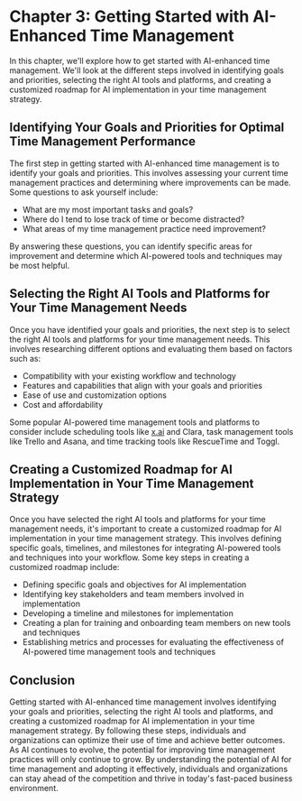 Chapter 3: Getting Started with AI-Enhanced Time Management
===========================================================

In this chapter, we'll explore how to get started with AI-enhanced time management. We'll look at the different steps involved in identifying goals and priorities, selecting the right AI tools and platforms, and creating a customized roadmap for AI implementation in your time management strategy.

Identifying Your Goals and Priorities for Optimal Time Management Performance
-----------------------------------------------------------------------------

The first step in getting started with AI-enhanced time management is to identify your goals and priorities. This involves assessing your current time management practices and determining where improvements can be made. Some questions to ask yourself include:

* What are my most important tasks and goals?
* Where do I tend to lose track of time or become distracted?
* What areas of my time management practice need improvement?

By answering these questions, you can identify specific areas for improvement and determine which AI-powered tools and techniques may be most helpful.

Selecting the Right AI Tools and Platforms for Your Time Management Needs
-------------------------------------------------------------------------

Once you have identified your goals and priorities, the next step is to select the right AI tools and platforms for your time management needs. This involves researching different options and evaluating them based on factors such as:

* Compatibility with your existing workflow and technology
* Features and capabilities that align with your goals and priorities
* Ease of use and customization options
* Cost and affordability

Some popular AI-powered time management tools and platforms to consider include scheduling tools like [x.ai](http://x.ai) and Clara, task management tools like Trello and Asana, and time tracking tools like RescueTime and Toggl.

Creating a Customized Roadmap for AI Implementation in Your Time Management Strategy
------------------------------------------------------------------------------------

Once you have selected the right AI tools and platforms for your time management needs, it's important to create a customized roadmap for AI implementation in your time management strategy. This involves defining specific goals, timelines, and milestones for integrating AI-powered tools and techniques into your workflow. Some key steps in creating a customized roadmap include:

* Defining specific goals and objectives for AI implementation
* Identifying key stakeholders and team members involved in implementation
* Developing a timeline and milestones for implementation
* Creating a plan for training and onboarding team members on new tools and techniques
* Establishing metrics and processes for evaluating the effectiveness of AI-powered time management tools and techniques

Conclusion
----------

Getting started with AI-enhanced time management involves identifying your goals and priorities, selecting the right AI tools and platforms, and creating a customized roadmap for AI implementation in your time management strategy. By following these steps, individuals and organizations can optimize their use of time and achieve better outcomes. As AI continues to evolve, the potential for improving time management practices will only continue to grow. By understanding the potential of AI for time management and adopting it effectively, individuals and organizations can stay ahead of the competition and thrive in today's fast-paced business environment.
